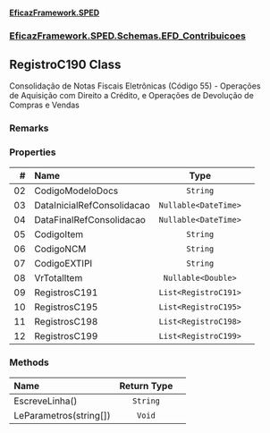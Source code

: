 #### [EficazFramework.SPED](EficazFrameworkSPED.md 'EficazFramework SPED')
### [EficazFramework.SPED.Schemas.EFD_Contribuicoes](EficazFramework.SPED.Schemas.EFD_Contribuicoes.md 'EficazFramework.SPED.Schemas.EFD_Contribuicoes')

## RegistroC190 Class

Consolidação de Notas Fiscais Eletrônicas (Código 55) - Operações  
de Aquisição com Direito a Crédito, e Operações de Devolução de  
Compras e Vendas

### Remarks
### Properties

| # | Name | Type | |
| ---: | :--- | :---: | :--- |
| 02 | CodigoModeloDocs | `String` |  |
| 03 | DataInicialRefConsolidacao | `Nullable<DateTime>` |  |
| 04 | DataFinalRefConsolidacao | `Nullable<DateTime>` |  |
| 05 | CodigoItem | `String` |  |
| 06 | CodigoNCM | `String` |  |
| 07 | CodigoEXTIPI | `String` |  |
| 08 | VrTotalItem | `Nullable<Double>` |  |
| 09 | RegistrosC191 | `List<RegistroC191>` |  |
| 10 | RegistrosC195 | `List<RegistroC195>` |  |
| 11 | RegistrosC198 | `List<RegistroC198>` |  |
| 12 | RegistrosC199 | `List<RegistroC199>` |  |
### Methods

| Name | Return Type | |
| :--- | :---: | :--- |
| EscreveLinha() | `String` |  |
| LeParametros(string[]) | `Void` |  |
